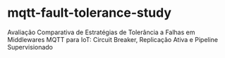 # mqtt-fault-tolerance-study
Avaliação Comparativa de Estratégias de Tolerância a Falhas em Middlewares MQTT para IoT: Circuit Breaker, Replicação Ativa e Pipeline Supervisionado

